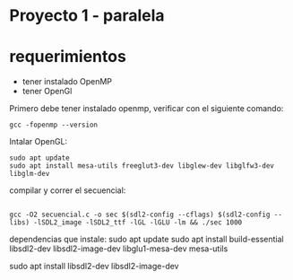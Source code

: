 # Proyecto 1 - paralela

# requerimientos
- tener instalado OpenMP
- tener OpenGl

Primero debe tener instalado openmp, verificar con el siguiente comando:
```
gcc -fopenmp --version
```

Intalar OpenGL:
```
sudo apt update
sudo apt install mesa-utils freeglut3-dev libglew-dev libglfw3-dev libglm-dev
```

compilar y correr el secuencial:
```

gcc -O2 secuencial.c -o sec $(sdl2-config --cflags) $(sdl2-config --libs) -lSDL2_image -lSDL2_ttf -lGL -lGLU -lm && ./sec 1000

```


dependencias que instale: 
sudo apt update
sudo apt install build-essential libsdl2-dev libsdl2-image-dev libglu1-mesa-dev mesa-utils

sudo apt install libsdl2-dev libsdl2-image-dev

